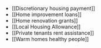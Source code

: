 - [[Discretionary housing payment]]
- [[Home improvement loans]]
- [[Home renovation grants]]
- [[Local Housing Allowance]]
- [[Private tenants rent assistance]]
- [[Warm homes healthy people]]
